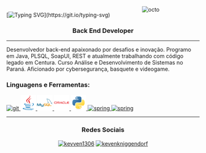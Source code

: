 <img src="https://github.com/Rishit-dagli/Rishit-dagli/blob/master/images/octocat-anime.gif" min-width="400px" max-width="400px" width="150px" align="right" alt="octo">


[![Typing SVG](https://readme-typing-svg.demolab.com?font=Fira+Code&size=32&pause=1000&color=34C028&center=true&vCenter=true&random=false&width=1000&separator=%3C&lines=System.out.println(%22Hello+World%22);%3COl%C3%A1+%F0%9F%98%8E+Eu+sou+o+Keven!)](https://git.io/typing-svg)

<h3 align="center">Back End Developer</h3>

-----------------------------
Desenvolvedor back-end apaixonado por desafios e inovação. Programo em Java, PLSQL, SoapUI, REST e atualmente trabalhando com código legado em Centura. Curso Análise e Desenvolvimento de Sistemas no Paraná. Aficionado por cybersegurança, basquete e videogame.

<h3 align="left">Linguagens e Ferramentas:</h3>
<p align="left"> 
  <a href="https://git-scm.com/" target="_blank" rel="noreferrer"> 
  <img src="https://www.vectorlogo.zone/logos/git-scm/git-scm-icon.svg" alt="git" width="40" height="40"/> </a> 
  <a href="https://www.java.com" target="_blank" rel="noreferrer"> 
    <img src="https://raw.githubusercontent.com/devicons/devicon/master/icons/java/java-original.svg" alt="java" width="40" height="40"/> </a> 
  <a href="https://www.mysql.com/" target="_blank" rel="noreferrer"> 
    <img src="https://raw.githubusercontent.com/devicons/devicon/master/icons/mysql/mysql-original-wordmark.svg" alt="mysql" width="40" height="40"/> </a> 
  <a href="https://www.oracle.com/" target="_blank" rel="noreferrer"> 
    <img src="https://raw.githubusercontent.com/devicons/devicon/master/icons/oracle/oracle-original.svg" alt="oracle" width="40" height="40"/> </a> 
  <a href="https://www.python.org" target="_blank" rel="noreferrer"> 
      <img src="https://raw.githubusercontent.com/devicons/devicon/master/icons/python/python-original.svg" alt="python" width="40" height="40"/> </a> 
  <a href="https://spring.io/" target="_blank" rel="noreferrer"> 
        <img src="https://www.vectorlogo.zone/logos/springio/springio-icon.svg" alt="spring" width="40" height="40"/> </a> 
    <a href="" rel="noreferrer"> 
        <img src="https://cdn.icon-icons.com/icons2/1381/PNG/512/soapui_93772.png" alt="spring" width="40" height="40"/> </a> 
</p>

-----------------------------

<h3 align="center">Redes Sociais</h3>
<p align="center">
<a href="https://twitter.com/kevven1306" target="blank">
  <img align="center" src="https://raw.githubusercontent.com/rahuldkjain/github-profile-readme-generator/master/src/images/icons/Social/twitter.svg" alt="kevven1306" height="30" width="40" /></a>
<a href="https://linkedin.com/in/kevenkniggendorf" target="blank">
  <img align="center" src="https://raw.githubusercontent.com/rahuldkjain/github-profile-readme-generator/master/src/images/icons/Social/linked-in-alt.svg" alt="kevenkniggendorf" height="30" width="40" /></a>
</p>


